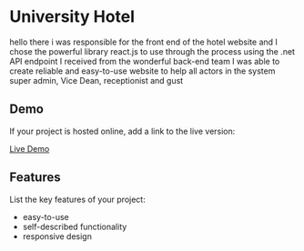# University Hotel
hello there i was responsible for the front end of the hotel website and I chose the powerful library react.js to use through
the process using the .net API endpoint I received from the wonderful back-end team I was able to create reliable and easy-to-use
website to help all actors in the system super admin, Vice Dean, receptionist and gust

## Demo

If your project is hosted online, add a link to the live version:

[Live Demo](https://your-demo-link.com)

## Features

List the key features of your project:

- easy-to-use
- self-described functionality
- responsive design
